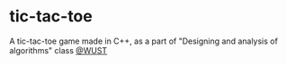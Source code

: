 # tic-tac-toe
A tic-tac-toe game made in C++, as a part of "Designing and analysis of algorithms" class [@WUST](https://pwr.edu.pl/en/)
